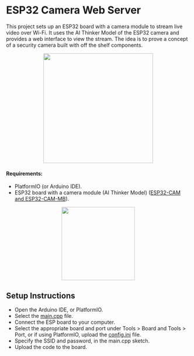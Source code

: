 # ESP32 Camera Web Server

This project sets up an ESP32 board with a camera module to stream live video over Wi-Fi. It uses the AI Thinker Model of the ESP32 camera and provides a web interface to view the stream.
The idea is to prove a concept of a security camera built with off the shelf components.

<p align="center">
  <img src="https://github.com/malasiaa/wifi_camera_esp32/assets/144847430/fca3089c-fa5a-4092-a673-106e22523507" width="300" height="300">
</p>

#### Requirements:

- PlatformIO (or Arduino IDE).
- ESP32 board with a camera module (AI Thinker Model) ([ESP32-CAM and ESP32-CAM-MB](https://pt.aliexpress.com/item/1005006938892262.html?src=google&src=google&albch=shopping&acnt=272-267-0231&slnk=&plac=&mtctp=&albbt=Google_7_shopping&gclsrc=aw.ds&albagn=888888&isSmbAutoCall=false&needSmbHouyi=false&src=google&albch=shopping&acnt=272-267-0231&slnk=&plac=&mtctp=&albbt=Google_7_shopping&gclsrc=aw.ds&albagn=888888&ds_e_adid=&ds_e_matchtype=&ds_e_device=c&ds_e_network=x&ds_e_product_group_id=&ds_e_product_id=pt1005006938892262&ds_e_product_merchant_id=5346350603&ds_e_product_country=PT&ds_e_product_language=pt&ds_e_product_channel=online&ds_e_product_store_id=&ds_url_v=2&albcp=20695431540&albag=&isSmbAutoCall=false&needSmbHouyi=false&gad_source=1&gclid=Cj0KCQjw4MSzBhC8ARIsAPFOuyUrv-3EmW35uy8ZSv-_7S-G1Faw_W5M5DSnsyVQwbEPoaeKBJvvBDEaAjWfEALw_wcB&aff_fcid=cf0879a328a44c42afd7b636f587dfdb-1718749467693-00217-UneMJZVf&aff_fsk=UneMJZVf&aff_platform=aaf&sk=UneMJZVf&aff_trace_key=cf0879a328a44c42afd7b636f587dfdb-1718749467693-00217-UneMJZVf&terminal_id=bec40578c234405895a1646236025a60&afSmartRedirect=y)).

<p align="center">
  <img src="https://github.com/malasiaa/wifi_camera_esp32/assets/144847430/a55c21e6-13be-4ac6-955c-7755ecd67221" width="200" height="200">
</p>
  
## Setup Instructions

- Open the Arduino IDE, or PlatformIO.
- Select the [main.cpp](https://github.com/malasiaa/wifi_camera_esp32/blob/main/main.cpp) file.
- Connect the ESP board to your computer.
- Select the appropriate board and port under Tools > Board and Tools > Port, or if using PlatformIO, upload the [config.ini](https://github.com/malasiaa/wifi_camera_esp32/blob/main/platformio.ini) file.
- Specify the SSID and password, in the main.cpp sketch.
 - Upload the code to the board.



